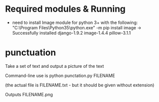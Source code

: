 # Required modules & Running 
- need to install Image module for python 3+ with the following:
 "C:\Program Files\Python35\python.exe" -m pip install image
-> Successfully installed django-1.9.2 image-1.4.4 pillow-3.1.1

# punctuation
Take a set of text and output a picture of the text

Command-line use is python punctation.py FILENAME 

(the actual file is FILENAME.txt - but it should be given without extension)

Outputs FILENAME.png
